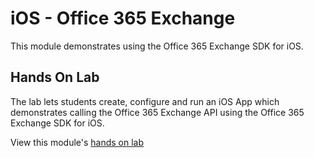 iOS - Office 365 Exchange
=========================

This module demonstrates using the Office 365 Exchange SDK for iOS.

## Hands On Lab
The lab lets students create, configure and run an iOS App which demonstrates
calling the Office 365 Exchange API using the Office 365 Exchange SDK for iOS.

View this module's [hands on lab](hands-on-lab.md)
